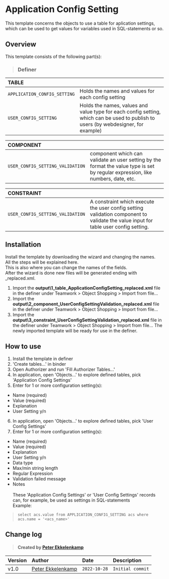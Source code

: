 # Application Config Setting
This template concerns the objects to use a table for aplication settings, which can be used to get values for variables used in SQL-statements or so.
## Overview
This template consists of the following part(s):
> ### Definer
|TABLE||
|:-|-|
|`APPLICATION_CONFIG_SETTING`|Holds the names and values for each config setting|
|`USER_CONFIG_SETTING`|Holds the names, values and value type for each config setting, which can be used to publish to users (by webdesigner, for example)|

|COMPONENT||
|:-|-|
|`USER_CONFIG_SETTING_VALIDATION`| component which can validate an user setting by the format the value type is set by regular expression, like numbers, date, etc.|

|CONSTRAINT||
|:-|-|
|`USER_CONFIG_SETTING_VALIDATION`|A constraint which execute the user config setting validation component to validate the value input for table user config setting.|
## Installation
Install the template by downloading the wizard and changing the names.\
All the steps will be explained here.\
This is also where you can change the names of the fields.\
After the wizard is done new files will be generated ending with _replaced.xml.
1. Import the **output\1_table_ApplicationConfigSetting_replaced.xml** file in the definer under Teamwork > Object Shopping > Import from file...
2. Import the **output\2_component_UserConfigSettingValidation_replaced.xml** file in the definer under Teamwork > Object Shopping > Import from file...
3. Import the **output\3_constraint_UserConfigSettingValidation_replaced.xml** file in the definer under Teamwork > Object Shopping > Import from file...
The newly imported template will be ready for use in the definer.
## How to use
1. Install the template in definer
2. 'Create tables...' in binder
3. Open Authorizer and run 'Fill Authorizer Tables...'
4. In application, open 'Objects...' to explore defined tables, pick 'Application Config Settings'
5. Enter for 1 or more configuration setting(s):
* Name (required)
* Value (required)
* Explanation
* User Setting y/n
6. In application, open 'Objects...' to explore defined tables, pick 'User Config Settings'
7. Enter for 1 or more configuration setting(s):
* Name (required)
* Value (required)
* Explanation
* User Setting y/n
* Data type
* Max/min string length
* Regular Expression
* Validation failed message
* Notes\
\
These 'Application Config Settings' or 'User Config Settings' records can, for example, be used as settings in SQL-statements\
Example:
> `select acs.value from APPLICATION_CONFIG_SETTING acs where acs.name = '<acs_name>'`
## Change log
> #### Created by [Peter Ekkelenkamp](mailto:peter.ekkelenkamp@usoft.com)
|Version|Author|Date|Description|
|:---|:---|:---|:---|
|v1.0|[Peter Ekkelenkamp](mailto:peter.ekkelenkamp@usoft.com) |`2022-10-28`|`Initial commit`|